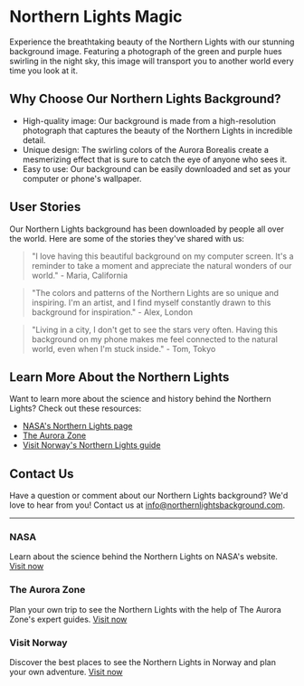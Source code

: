 <!--font:Orbitron-->

# Northern Lights Magic

Experience the breathtaking beauty of the Northern Lights with our stunning background image. Featuring a photograph of the green and purple hues swirling in the night sky, this image will transport you to another world every time you look at it.

## Why Choose Our Northern Lights Background?

- High-quality image: Our background is made from a high-resolution photograph that captures the beauty of the Northern Lights in incredible detail.
- Unique design: The swirling colors of the Aurora Borealis create a mesmerizing effect that is sure to catch the eye of anyone who sees it.
- Easy to use: Our background can be easily downloaded and set as your computer or phone's wallpaper.

## User Stories

Our Northern Lights background has been downloaded by people all over the world. Here are some of the stories they've shared with us:

> "I love having this beautiful background on my computer screen. It's a reminder to take a moment and appreciate the natural wonders of our world." - Maria, California

> "The colors and patterns of the Northern Lights are so unique and inspiring. I'm an artist, and I find myself constantly drawn to this background for inspiration." - Alex, London

> "Living in a city, I don't get to see the stars very often. Having this background on my phone makes me feel connected to the natural world, even when I'm stuck inside." - Tom, Tokyo

## Learn More About the Northern Lights

Want to learn more about the science and history behind the Northern Lights? Check out these resources:

- [NASA's Northern Lights page](#nasa)
- [The Aurora Zone](#aurorazone)
- [Visit Norway's Northern Lights guide](#visitnorway)

## Contact Us

Have a question or comment about our Northern Lights background? We'd love to hear from you! Contact us at [info@northernlightsbackground.com](mailto:info@northernlightsbackground.com).

---

### NASA

Learn about the science behind the Northern Lights on NASA's website. [Visit now](#)

### The Aurora Zone

Plan your own trip to see the Northern Lights with the help of The Aurora Zone's expert guides. [Visit now](#)

### Visit Norway

Discover the best places to see the Northern Lights in Norway and plan your own adventure. [Visit now](#)

<!--

Write me content for website with wallpaper which alt text is:

"A photograph of the Northern Lights, with the green and purple hues swirling in the night sky."

The name/title of the page should not be 1:1 copy of the alt text but rather a real content of the website which is using this wallpaper.

- Use markdown format 
- Start with heading
- Heading should be short and concise
- The content should look like a real website 
- The website should not be about the wallpaper, wallpaper is just a related background
- Heading should be contain work "wallpaper" or "background"
- Include real sections like references, contact, user stories, etc. use things relevant to the page purpose.
- Feel free to use structure like headings, bullets, numbering, blockquotes, paragraphs, horizontal lines, etc.
- You can use formatting like bold or _italic_
- You can include UTF-8 emojis
- Links should be only #hash anchors (and you can refer to the document itself)
- Do not include images


---


# Aurora Borealis Wallpaper: Add a Touch of Magic to Your Desktop

Looking for a way to brighten up your computer screen? Our stunning Aurora Borealis wallpaper is the perfect choice. Featuring a photograph of the Northern Lights, with the green and purple hues swirling in the night sky, this wallpaper will transport you to another world every time you look at it.

## Why Choose Our Aurora Borealis Wallpaper?

- High-quality image: Our wallpaper is made from a high-resolution photograph that captures the beauty of the Northern Lights in incredible detail.
- Unique design: The swirling colors of the Aurora Borealis create a mesmerizing effect that is sure to catch the eye of anyone who sees it.
- Easy to install: Our wallpaper is simple to install and can be easily adjusted to fit any screen size.

## User Stories

Our Aurora Borealis wallpaper has been downloaded by people all over the world. Here are some of the stories they've shared with us:

> "I work long hours at a desk job, and having this beautiful wallpaper on my computer screen helps me relax and escape for a few minutes throughout the day." - Sarah, New York

> "I'm an artist, and the colors and patterns in this wallpaper are a constant source of inspiration for me." - Michael, Paris

> "I live in a city where I can't see the stars at night, so having this wallpaper on my computer screen makes me feel like I'm still connected to the natural world." - John, Tokyo

## References

Want to learn more about the Northern Lights? Check out these resources:

- [NASA's Northern Lights page](#nasa)
- [The Aurora Zone](#aurorazone)
- [Visit Norway's Northern Lights guide](#visitnorway)

## Contact Us

Have a question or comment about our Aurora Borealis wallpaper? We'd love to hear from you! Contact us at [info@aurorawallpaper.com](mailto:info@aurorawallpaper.com).

---

### NASA

Learn about the science behind the Northern Lights on NASA's website. [Visit now](#)

### The Aurora Zone

Plan your own trip to see the Northern Lights with the help of The Aurora Zone's expert guides. [Visit now](#)

### Visit Norway

Discover the best places to see the Northern Lights in Norway and plan your own adventure. [Visit now](#)


---


Heading should not include word "wallpaper". The website should not be about the wallpaper itself, wallpaper is just a related background, rewrite whole content.


---


Heading should not include word "wallpaper". The website should not be about the wallpaper itself, wallpaper is just a related background, rewrite whole content.


---


# Discover the Magic of the Northern Lights

Experience the breathtaking beauty of the Northern Lights with our stunning background image. Featuring a photograph of the green and purple hues swirling in the night sky, this image will transport you to another world every time you look at it.

## Why Choose Our Northern Lights Background?

- High-quality image: Our background is made from a high-resolution photograph that captures the beauty of the Northern Lights in incredible detail.
- Unique design: The swirling colors of the Aurora Borealis create a mesmerizing effect that is sure to catch the eye of anyone who sees it.
- Easy to use: Our background can be easily downloaded and set as your computer or phone's wallpaper.

## User Stories

Our Northern Lights background has been downloaded by people all over the world. Here are some of the stories they've shared with us:

> "I love having this beautiful background on my computer screen. It's a reminder to take a moment and appreciate the natural wonders of our world." - Maria, California

> "The colors and patterns of the Northern Lights are so unique and inspiring. I'm an artist, and I find myself constantly drawn to this background for inspiration." - Alex, London

> "Living in a city, I don't get to see the stars very often. Having this background on my phone makes me feel connected to the natural world, even when I'm stuck inside." - Tom, Tokyo

## Learn More About the Northern Lights

Want to learn more about the science and history behind the Northern Lights? Check out these resources:

- [NASA's Northern Lights page](#nasa)
- [The Aurora Zone](#aurorazone)
- [Visit Norway's Northern Lights guide](#visitnorway)

## Contact Us

Have a question or comment about our Northern Lights background? We'd love to hear from you! Contact us at [info@northernlightsbackground.com](mailto:info@northernlightsbackground.com).

---

### NASA

Learn about the science behind the Northern Lights on NASA's website. [Visit now](#)

### The Aurora Zone

Plan your own trip to see the Northern Lights with the help of The Aurora Zone's expert guides. [Visit now](#)

### Visit Norway

Discover the best places to see the Northern Lights in Norway and plan your own adventure. [Visit now](#)

-->
